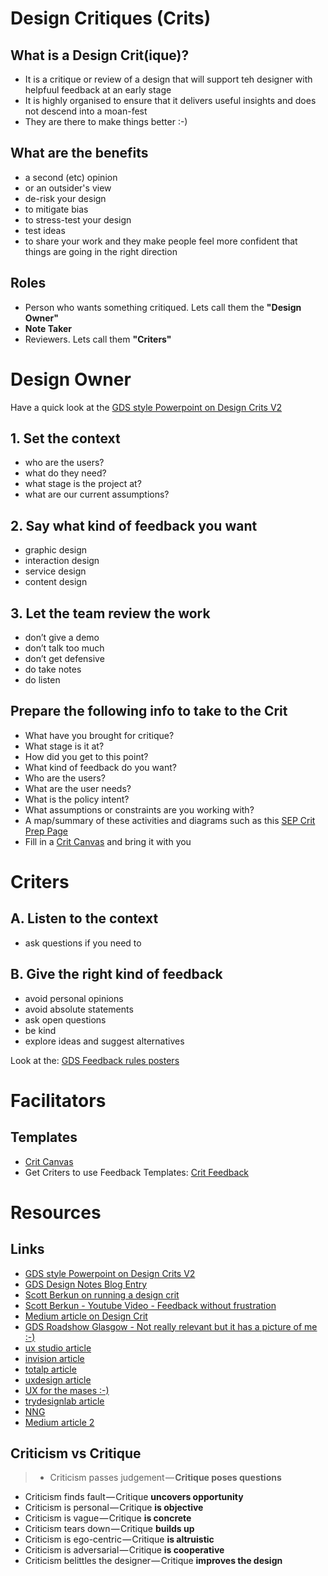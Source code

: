 # Design Critiques (Crits)
## What is a Design Crit(ique)?
- It is a critique or review of a design that will support teh designer with helpfuul feedback at an early stage
- It is highly organised to ensure that it delivers useful insights and does not descend into a moan-fest 
- They are there to make things better :-)

## What are the benefits
- a second (etc) opinion 
- or an outsider's view
- de-risk your design
- to mitigate bias
- to stress-test your design
- test ideas
- to share your work
and they make people feel more confident that things are going in the right direction

## Roles
- Person who wants something critiqued. Lets call them the **"Design Owner"**
- **Note Taker**
- Reviewers. Lets call them **"Criters"**

# Design Owner
Have a quick look at the [GDS style Powerpoint on Design Crits V2](GDSDesignCcritsv2.pptx)
 
## 1. Set the context
- who are the users?
- what do they need?
- what stage is the project at?
- what are our current assumptions?

## 2. Say what kind of feedback you want
- graphic design
- interaction design
- service design
- content design

## 3. Let the team review the work
- don’t give a demo
- don’t talk too much
- don’t get defensive
- do take notes
- do listen

## Prepare the following info to take to the Crit
- What have you brought for critique?
- What stage is it at?
- How did you get to this point?
- What kind of feedback do you want?
- Who are the users?
- What are the user needs?
- What is the policy intent?
- What assumptions or constraints are you working with?
- A map/summary of these activities and diagrams such as this [SEP Crit Prep Page](https://numbat70.github.io/SEP)
- Fill in a [Crit Canvas](Saltire_Crit_Canvas.pdf) and bring it with you

# Criters
## A. Listen to the context
- ask questions if you need to

## B. Give the right kind of feedback
- avoid personal opinions
- avoid absolute statements
- ask open questions
- be kind
- explore ideas and suggest alternatives 

Look at the: [GDS Feedback rules posters](Poster_GivingAskingReceivingFeedback.pdf)

# Facilitators
## Templates
- [Crit Canvas](Saltire_Crit_Canvas.pdf)
- Get Criters to use Feedback Templates: [Crit Feedback](Saltire_Crit_Feedback.pdf)


# Resources
## Links
- [GDS style Powerpoint on Design Crits V2](GDSDesignCcritsv2.pptx)
- [GDS Design Notes Blog Entry](https://designnotes.blog.gov.uk/2017/11/27/using-design-crits-to-improve-collaboration)
- [Scott Berkun on running a design crit](https://scottberkun.com/essays/23-how-to-run-a-design-critique/)
- [Scott Berkun - Youtube Video - Feedback without frustration](https://youtu.be/GzRDG2jKf_4)
- [Medium article on Design Crit](https://uxplanet.org/things-you-should-know-before-going-into-a-design-crit-65e7dcc80ff5)
- [GDS Roadshow Glasgow - Not really relevant but it has a picture of me :-)](https://www.flickr.com/photos/gdsteam/sets/72157679507158541)
- [ux studio article](https://uxstudioteam.com/ux-blog/design-critique/)
- [invision article](https://www.invisionapp.com/inside-design/how-to-give-designers-better-feedback/)
- [totalp article](https://www.toptal.com/designers/product-design/productive-design-critique-guide)
- [uxdesign article](https://uxdesign.cc/debugging-your-design-critique-2f002acb50cf)
- [UX for the mases :-)](http://www.uxforthemasses.com/design-critiques/)
- [trydesignlab article](https://trydesignlab.com/blog/how-to-give-and-receive-design-critique-well/)
- [NNG](https://www.nngroup.com/articles/design-critiques/)
- [Medium article 2](https://medium.com/facebook-design/critique-is-an-important-part-of-any-design-process-whether-you-work-as-part-of-a-team-or-solo-ef3dcb299ce3)


## Criticism vs Critique

> - Criticism passes judgement — **Critique poses questions**
- Criticism finds fault — Critique **uncovers opportunity**
- Criticism is personal — Critique **is objective**
- Criticism is vague — Critique **is concrete**
- Criticism tears down — Critique **builds up**
- Criticism is ego-centric — Critique **is altruistic**
- Criticism is adversarial — Critique **is cooperative**
- Criticism belittles the designer — Critique **improves the design**
